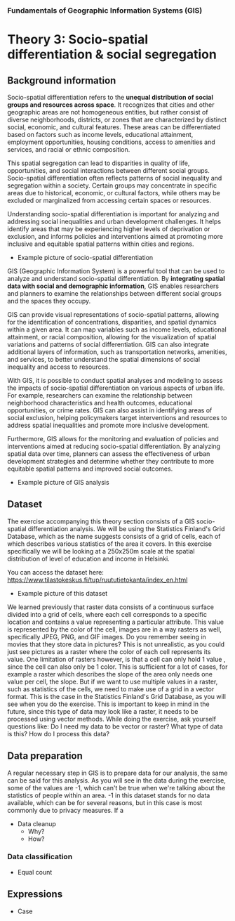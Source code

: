 ### Fundamentals of Geographic Information Systems (GIS)

# Theory 3: Socio-spatial differentiation & social segregation

## Background information
Socio-spatial differentiation refers to the **unequal distribution of social groups and resources across space**. It recognizes that cities and other geographic areas are not homogeneous entities, but rather consist of diverse neighborhoods, districts, or zones that are characterized by distinct social, economic, and cultural features. These areas can be differentiated based on factors such as income levels, educational attainment, employment opportunities, housing conditions, access to amenities and services, and racial or ethnic composition.

This spatial segregation can lead to disparities in quality of life, opportunities, and social interactions between different social groups. Socio-spatial differentiation often reflects patterns of social inequality and segregation within a society. Certain groups may concentrate in specific areas due to historical, economic, or cultural factors, while others may be excluded or marginalized from accessing certain spaces or resources.

Understanding socio-spatial differentiation is important for analyzing and addressing social inequalities and urban development challenges. It helps identify areas that may be experiencing higher levels of deprivation or exclusion, and informs policies and interventions aimed at promoting more inclusive and equitable spatial patterns within cities and regions.

- Example picture of socio-spatial differentiation

GIS (Geographic Information System) is a powerful tool that can be used to analyze and understand socio-spatial differentiation. By **integrating spatial data with social and demographic information**, GIS enables researchers and planners to examine the relationships between different social groups and the spaces they occupy.

GIS can provide visual representations of socio-spatial patterns, allowing for the identification of concentrations, disparities, and spatial dynamics within a given area. It can map variables such as income levels, educational attainment, or racial composition, allowing for the visualization of spatial variations and patterns of social differentiation. GIS can also integrate additional layers of information, such as transportation networks, amenities, and services, to better understand the spatial dimensions of social inequality and access to resources.

With GIS, it is possible to conduct spatial analyses and modeling to assess the impacts of socio-spatial differentiation on various aspects of urban life. For example, researchers can examine the relationship between neighborhood characteristics and health outcomes, educational opportunities, or crime rates. GIS can also assist in identifying areas of social exclusion, helping policymakers target interventions and resources to address spatial inequalities and promote more inclusive development.

Furthermore, GIS allows for the monitoring and evaluation of policies and interventions aimed at reducing socio-spatial differentiation. By analyzing spatial data over time, planners can assess the effectiveness of urban development strategies and determine whether they contribute to more equitable spatial patterns and improved social outcomes.

- Example picture of GIS analysis


## Dataset
The exercise accompanying this theory section consists of a GIS socio-spatial differentiation analysis. We will be using the Statistics Finland's Grid Database, which as the name suggests consists of a grid of cells, each of which describes various statistics of the area it covers. In this exercise specifically we will be looking at a 250x250m scale at the spatial distribution of level of education and income in Helsinki. 

You can access the dataset here: https://www.tilastokeskus.fi/tup/ruututietokanta/index_en.html

- Example picture of this dataset

We learned previously that raster data consists of a continuous surface divided into a grid of cells, where each cell corresponds to a specific location and contains a value representing a particular attribute. This value is represented by the color of the cell, images are in a way rasters as well, specifically JPEG, PNG, and GIF images. Do you remember seeing in movies that they store data in pictures? This is not unrealistic, as you could just see pictures as a raster where the color of each cell represents its value. One limitation of rasters however, is that a cell can only hold 1 value , since the cell can also only be 1 color. This is sufficient for a lot of cases, for example a raster which describes the slope of the area only needs one value per cell, the slope. But if we want to use multiple values in a raster, such as statistics of the cells, we need to make use of a grid in a vector format. This is the case in the Statistics Finland's Grid Database, as you will see when you do the exercise. This is important to keep in mind in the future, since this type of data may look like a raster, it needs to be processed using vector methods. While doing the exercise, ask yourself questions like: Do I need my data to be vector or raster? What type of data is this? How do I process this data? 

## Data preparation
A regular necessary step in GIS is to prepare data for our analysis, the same can be said for this analysis. As you will see in the data during the exercise, some of the values are -1, which can't be true when we're talking about the statistics of people within an area. -1 in this dataset stands for no data available, which can be for several reasons, but in this case is most commonly due to privacy measures. If a  
- Data cleanup
	- Why?
	- How?

### Data classification 
- Equal count

## Expressions
- Case



<!--stackedit_data:
eyJkaXNjdXNzaW9ucyI6eyJUSm5Lc3l5V01vRlFneHl0Ijp7In
N0YXJ0IjoxNTA0LCJlbmQiOjE1MTksInRleHQiOiJFeGFtcGxl
IHBpY3R1cmUifSwiNXNSZ3c2RE5QZmJCSWNmaSI6eyJzdGFydC
I6MzI5NCwiZW5kIjozMzI3LCJ0ZXh0IjoiLSBFeGFtcGxlIHBp
Y3R1cmUgb2YgR0lTIGFuYWx5c2lzIn0sIndZT2pWYlBHQVZuS2
VldXEiOnsic3RhcnQiOjM4NjYsImVuZCI6Mzg5OSwidGV4dCI6
Ii0gRXhhbXBsZSBwaWN0dXJlIG9mIHRoaXMgZGF0YXNldCJ9LC
J4dTVKYTlteDhUVkNxT0tJIjp7InN0YXJ0IjozOTAxLCJlbmQi
OjUyMTMsInRleHQiOiJXZSBsZWFybmVkIHByZXZpb3VzbHkgdG
hhdCByYXN0ZXIgZGF0YSBjb25zaXN0cyBvZiBhIGNvbnRpbnVv
dXMgc3VyZmFjZSBkaXZpZGVk4oCmIn0sIkpMMDhaTzltZDFndn
RtNTUiOnsic3RhcnQiOjM3NjksImVuZCI6Mzg2NCwidGV4dCI6
IllvdSBjYW4gYWNjZXNzIHRoZSBkYXRhc2V0IGhlcmU6IGh0dH
BzOi8vd3d3LnRpbGFzdG9rZXNrdXMuZmkvdHVwL3J1dXR1dGll
dG9rYW7igKYifX0sImNvbW1lbnRzIjp7ImZVTlVwUUNhazNGQ2
s1WjciOnsiZGlzY3Vzc2lvbklkIjoiVEpuS3N5eVdNb0ZRZ3h5
dCIsInN1YiI6ImdoOjQwMzA0Nzg4IiwidGV4dCI6IkFkZCBwaW
N0dXJlIiwiY3JlYXRlZCI6MTY4NjYzNjU0NjQyMn0sImZMQ0hm
czBWZHd4MXFEVVciOnsiZGlzY3Vzc2lvbklkIjoiNXNSZ3c2RE
5QZmJCSWNmaSIsInN1YiI6ImdoOjQwMzA0Nzg4IiwidGV4dCI6
IkFkZCBwaWN0dXJlIiwiY3JlYXRlZCI6MTY4NjYzNjc3MjU5MH
0sIk9WZUNQbk9VWGRJcU1PWGciOnsiZGlzY3Vzc2lvbklkIjoi
d1lPalZiUEdBVm5LZWV1cSIsInN1YiI6ImdoOjQwMzA0Nzg4Ii
widGV4dCI6IkFkZCBwaWN0dXJlIiwiY3JlYXRlZCI6MTY4NjYz
ODI1NzY4OH0sIlU5a3h4eVBRMTZQUTVWd3ciOnsiZGlzY3Vzc2
lvbklkIjoieHU1SmE5bXg4VFZDcU9LSSIsInN1YiI6ImdoOjQw
MzA0Nzg4IiwidGV4dCI6IkNoZWNrIGZvciBhY2N1cmFjeSIsIm
NyZWF0ZWQiOjE2ODY2MzgyNjU2MDF9LCJGazFpRjk1bTcyYjBi
YkNsIjp7ImRpc2N1c3Npb25JZCI6IkpMMDhaTzltZDFndnRtNT
UiLCJzdWIiOiJnaDo0MDMwNDc4OCIsInRleHQiOiJDaGVjayBp
ZiBvcGVuIiwiY3JlYXRlZCI6MTY4NjYzODQzMzkyMX19LCJoaX
N0b3J5IjpbNDIwMjQ2ODE4LC0xNzU0ODUxNzMsMTMzMjM3NDk0
OCwtMTcwNTI1ODkyNywtMTU0MzUwNTAxNV19
-->